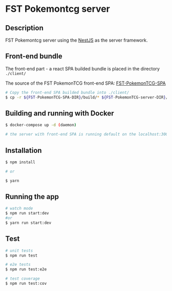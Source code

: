 # FST Pokemontcg server

## Description

FST Pokemontcg server using the
[NestJS](https://github.com/nestjs/nest) as the server framework.

## Front-end bundle

The front-end part - a react SPA builded bundle is placed in the directory `./client/`

The source of the FST PokemonTCG front-end SPA:
[FST-PokemonTCG-SPA](https://github.com/veritymissed/FST-PokemonTCG-SPA)

```sh
# Copy the front-end SPA builded bundle into ./client/
$ cp -r ${FST-PokemonTCG-SPA-DIR}/build/* ${FST-PokemonTCG-server-DIR}/client/
```

## Building and running with Docker

```sh
$ docker-compose up -d (daemon)

# the server with front-end SPA is running default on the localhost:3000
```

## Installation

```bash
$ npm install

# or

$ yarn
```

## Running the app

```bash
# watch mode
$ npm run start:dev
#or
$ yarn run start:dev
```

## Test

```bash
# unit tests
$ npm run test

# e2e tests
$ npm run test:e2e

# test coverage
$ npm run test:cov
```
